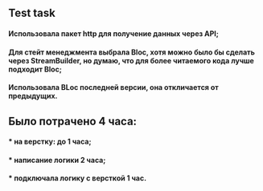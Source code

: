 ## Test task

#### Использовала пакет http для получение данных через API;
#### Для стейт менеджмента выбрала Bloc, хотя можно было бы сделать через StreamBuilder, но думаю, что для более читаемого кода лучше подходит Bloc;
#### Использовала BLoc последней версии, она откличается от предыдущих.

## Было потрачено 4 часа:
#### * на верстку: до 1 часа;
#### * написание логики 2 часа;
#### * подключала логику с версткой 1 час.